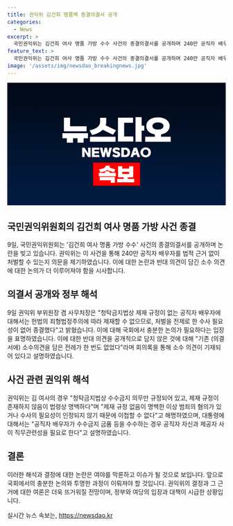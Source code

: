 ```yaml
---
title: 권익위 김건희 명품백 종결의결서 공개
categories:
  - News
excerpt: >
  국민권익위는 김건희 여사 명품 가방 수수 사건의 종결의결서를 공개하며 240만 공직자 배우자를 법의 근거도 없이 처벌할 수 있는 것인지 묻고 반대 의견도 끝내 담기지 않았다고 전했다. 권익위 부위원장은 청탁금지법상 제재 규정이 없는 공직자 배우자에 대해 제재할 수 없으므로 종결했으며, 국회에서 충분한 논의가 필요하다고 밝혔다. 사건에 반대한 위원들의 소수의견은 의결서에 담기지 않았지만 회의록에는 충분히 기재됐다고 설명했다. 권익위는 청탁금지법상 수수금지 의무만 규정되어 있고, 제재 규정이 존재하지 않음이 명백하다며 사건 종결이 이해되어야 한다고 주장했다.
feature_text: >
  국민권익위는 김건희 여사 명품 가방 수수 사건의 종결의결서를 공개하며 240만 공직자 배우자를 법의 근거도 없이 처벌할 수 있는 것인지 묻고 반대 의견도 끝내 담기지 않았다고 전했다. 권익위 부위원장은 청탁금지법상 제재 규정이 없는 공직자 배우자에 대해 제재할 수 없으므로 종결했으며, 국회에서 충분한 논의가 필요하다고 밝혔다. 사건에 반대한 위원들의 소수의견은 의결서에 담기지 않았지만 회의록에는 충분히 기재됐다고 설명했다. 권익위는 청탁금지법상 수수금지 의무만 규정되어 있고, 제재 규정이 존재하지 않음이 명백하다며 사건 종결이 이해되어야 한다고 주장했다.
image: '/assets/img/newsdao_breakingnews.jpg'
---
```


<p><img src="/assets/img/newsdao_breakingnews.jpg" alt="ranknews 속보" /></p>

<h2 data-ke-size="size26">국민권익위원회의 김건희 여사 명품 가방 사건 종결</h2>

<p data-ke-size="size16">9일, 국민권익위원회는 '김건희 여사 명품 가방 수수' 사건의 종결의결서를 공개하며 논란을 빚고 있습니다. 권익위는 이 사건을 통해 240만 공직자 배우자를 법적 근거 없이 처벌할 수 있는지 의문을 제기하였습니다. 이에 대한 논란과 반대 의견이 담긴 소수 의견에 대한 논의가 더 이루어져야 함을 시사합니다.</p>

<h2 data-ke-size="size26">의결서 공개와 정부 해석</h2>

<p data-ke-size="size16">9일 권익위 부위원장 겸 사무처장은 "청탁금지법상 제재 규정이 없는 공직자 배우자에 대해서는 헌법의 죄형법정주의에 따라 제재할 수 없으므로, 처벌을 전제로 한 수사 필요성이 없어 종결했다"고 밝혔습니다. 이에 대해 국회에서 충분한 논의가 필요하다는 입장을 표명하였습니다. 이에 대한 반대 의견을 공개적으로 담지 않은 것에 대해 "기존 (의결서에) 소수의견을 담은 전례가 한 번도 없었다"라며 회의록을 통해 소수 의견이 기재되어 있다고 설명하였습니다.</p>

<h2 data-ke-size="size26">사건 관련 권익위 해석</h2>

<p data-ke-size="size16">권익위는 김 여사의 경우 "청탁금지법상 수수금지 의무만 규정되어 있고, 제재 규정이 존재하지 않음이 법령상 명백하다"며 "제재 규정 없음이 명백한 이상 범죄의 혐의가 있거나 수사의 필요성이 인정되지 않기 때문에 이첩할 수 없다"고 해명하였으며, 대통령에 대해서는 "공직자 배우자가 수수금지 금품 등을 수수하는 경우 공직자 자신과 제공자 사이 직무관련성을 필요로 한다"고 설명하였습니다.</p>

<h2 data-ke-size="size26">결론</h2>

<p data-ke-size="size16">이러한 해석과 결정에 대한 논란은 여야를 막론하고 이슈가 될 것으로 보입니다. 앞으로 국회에서의 충분한 논의와 투명한 과정이 이뤄져야 할 것입니다. 권익위의 결정과 그 근거에 대한 여론은 더욱 뜨거워질 전망이며, 정부와 여당의 입장과 대책이 시급한 상황입니다.</p>
실시간 뉴스 속보는, <a href="https://newsdao.kr" rel="dofollow">https://newsdao.kr</a>


